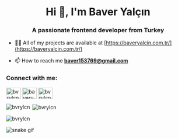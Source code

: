 <h1 align="center">Hi 👋, I'm Baver Yalçın</h1>
<h3 align="center">A passionate frontend developer from Turkey</h3>

- 👨‍💻 All of my projects are available at [https://baveryalcin.com.tr/](https://baveryalcin.com.tr/)

- 📫 How to reach me **baver153769@gmail.com**

<h3 align="left">Connect with me:</h3>
<p align="left">
<a href="https://twitter.com/bvrylcn" target="blank"><img align="center" src="https://raw.githubusercontent.com/rahuldkjain/github-profile-readme-generator/master/src/images/icons/Social/twitter.svg" alt="bvrylcn" height="30" width="40" /></a>
<a href="https://linkedin.com/in/baveryalcinofficial" target="blank"><img align="center" src="https://raw.githubusercontent.com/rahuldkjain/github-profile-readme-generator/master/src/images/icons/Social/linked-in-alt.svg" alt="baveryalcinofficial" height="30" width="40" /></a>
<a href="https://fb.com/bvrylcnofficial" target="blank"><img align="center" src="https://raw.githubusercontent.com/rahuldkjain/github-profile-readme-generator/master/src/images/icons/Social/facebook.svg" alt="bvrylcnofficial" height="30" width="40" /></a>
</p>

<p><img align="left" src="https://github-readme-stats.vercel.app/api/top-langs?username=bvrylcn&show_icons=true&locale=en&layout=compact" alt="bvrylcn" /></p>

<p>&nbsp;<img align="center" src="https://github-readme-stats.vercel.app/api?username=bvrylcn&show_icons=true&locale=en" alt="bvrylcn" /></p>

<p><img align="center" src="https://github-readme-streak-stats.herokuapp.com/?user=bvrylcn&" alt="bvrylcn" /></p>

![snake gif](https://github.com/YOUR_USERNAME/YOUR_USERNAME/blob/output/github-contribution-grid-snake.gif)
